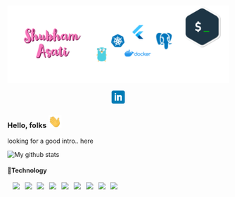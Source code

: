 [![Header](https://github.com/ShubhmAsati/shubhmasati/blob/master/header/header.png "Header")](https://github.com/shubhmasati)
<p align='center'>
  <a href="www.linkedin.com/in/asatishubham"><img height="30" src="https://github.com/ShubhmAsati/shubhmasati/blob/master/icons/linkedin.png?raw=true"></a>
</p>

### Hello, folks <img src="https://github.com/ShubhmAsati/shubhmasati/blob/master/gifs/wave.gif" width="30px">
looking for a good intro.. here

![My github stats](https://github-readme-stats.vercel.app/api?username=shubhmasati&show_icons=true&theme=radical)


#### :wrench:Technology
&nbsp;&nbsp;&nbsp;![](https://img.shields.io/badge/code-golang-brightgreen)&nbsp;&nbsp;
![](https://img.shields.io/badge/code-dart-brightgreen)&nbsp;&nbsp;
![](https://img.shields.io/badge/code-nodejs-brightgreen)&nbsp;&nbsp;
![](https://img.shields.io/badge/tool-docker-brightgreen)&nbsp;&nbsp;
![](https://img.shields.io/badge/tool-kubernetes-brightgreen)&nbsp;&nbsp;
![](https://img.shields.io/badge/tool-flutter-brightgreen)&nbsp;&nbsp;
![](https://img.shields.io/badge/tool-grpc-brightgreen)&nbsp;&nbsp;
![](https://img.shields.io/badge/database-postgres-brightgreen)&nbsp;&nbsp;
![](https://img.shields.io/badge/database-mongodb-brightgreen)&nbsp;&nbsp;

<!--
**ShubhmAsati/shubhmasati** is a ✨ _special_ ✨ repository because its `README.md` (this file) appears on your GitHub profile.



Here are some ideas to get you started:

- 🔭 I’m currently working on ...
- 🌱 I’m currently learning ...
- 👯 I’m looking to collaborate on ...
- 🤔 I’m looking for help with ...
- 💬 Ask me about ...
- 📫 How to reach me: ...
- 😄 Pronouns: ...
- ⚡ Fun fact: ...
-->

